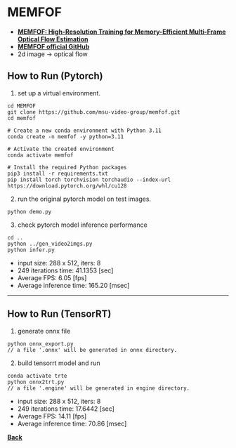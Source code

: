 # MEMFOF
- **[MEMFOF: High-Resolution Training for Memory-Efficient Multi-Frame Optical Flow Estimation](https://arxiv.org/abs/2506.23151)**
- **[MEMFOF official GitHub](https://github.com/msu-video-group/memfof)**
- 2d image -> optical flow

## How to Run (Pytorch)

1. set up a virtual environment.
```
cd MEMFOF
git clone https://github.com/msu-video-group/memfof.git
cd memfof

# Create a new conda environment with Python 3.11
conda create -n memfof -y python=3.11

# Activate the created environment
conda activate memfof

# Install the required Python packages
pip3 install -r requirements.txt
pip install torch torchvision torchaudio --index-url https://download.pytorch.org/whl/cu128
```

2. run the original pytorch model on test images.
```
python demo.py
```

3. check pytorch model inference performance
```
cd ..
python ../gen_video2imgs.py
python infer.py
```
- input size: 288 x 512, iters: 8
- 249 iterations time: 41.1353 [sec]
- Average FPS: 6.05 [fps]
- Average inference time: 165.20 [msec]
--------------------------------------------------------------------

## How to Run (TensorRT)

1. generate onnx file

```
python onnx_export.py
// a file '.onnx' will be generated in onnx directory.
```

2. build tensorrt model and run

```
conda activate trte
python onnx2trt.py
// a file '.engine' will be generated in engine directory.
```
- input size: 288 x 512, iters: 8
- 249 iterations time: 17.6442 [sec]
- Average FPS: 14.11 [fps]
- Average inference time: 70.86 [msec]

**[Back](../README.md)** 